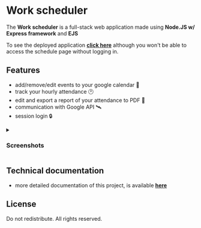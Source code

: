 # Work scheduler
The **Work scheduler** is a full-stack web application made using **Node.JS w/ Express framework** and **EJS**

To see the deployed application **[click here](https://work-scheduler.up.railway.app/)** although you won't be able to access the schedule page without logging in.

## Features
- add/remove/edit events to your google calendar 📅
- track your hourly attendance 🕐
- edit and export a report of your attendance to PDF 🔖
- communication with Google API 🛰️
- session login 🔒


<details>
<summary><h3>Screenshots</h3></summary>
<div style="width: 100%; display: grid; grid-template-columns: repeat(6); grid-template-rows: repeat(2, auto); gap: 10px;">
<img src="/docs/imgs/1.png" alt="Login page" style="width: auto; height: 100%; object-fit: cover; grid-column: span 2;">
<img src="/docs/imgs/2.png" alt="Calendar" style="width: auto; height: 100%; object-fit: cover; grid-column: span 2;">
<img src="/docs/imgs/3.png" alt="Export table" style="width: auto; height: 100%; object-fit: cover; grid-column: span 2;">
<img src="/docs/imgs/4.png" alt="Print popup" style="width: auto; height: 100%; object-fit: cover; grid-column: span 2;">
<img src="/docs/imgs/5.png" alt="Phone view" style="width: auto; height: 100%; object-fit: cover; grid-column: 5 / 6; grid-row: 1 / 3;">
</div>
</details>



## Technical documentation
- more detailed documentation of this project, is available **[here](./docs/DOCUMENTATION.md)**

## License
Do not redistribute. All rights reserved.
